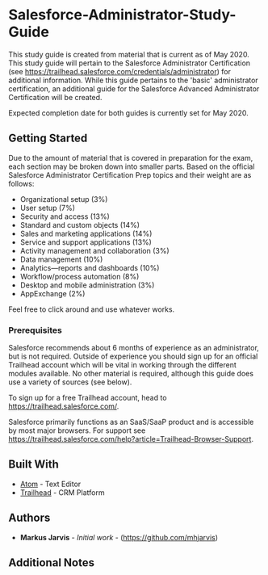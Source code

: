 # Salesforce-Administrator-Study-Guide

This study guide is created from material that is current as of May 2020.  This study guide will pertain to the Salesforce Administrator Certification (see https://trailhead.salesforce.com/credentials/administrator) for additional information. While this guide pertains to the 'basic' administrator certification, an additional guide for the Salesforce Advanced Administrator Certification will be created.

Expected completion date for both guides is currently set for May 2020.

## Getting Started

Due to the amount of material that is covered in preparation for the exam, each section may be broken down into smaller parts. Based on the official Salesforce Administrator Certification Prep topics and their weight are as follows:
  - Organizational setup (3%)
  - User setup (7%)
  - Security and access (13%)
  - Standard and custom objects (14%)
  - Sales and marketing applications (14%)
  - Service and support applications (13%)
  - Activity management and collaboration (3%)
  - Data management (10%)
  - Analytics—reports and dashboards (10%)
  - Workflow/process automation (8%)
  - Desktop and mobile administration (3%)
  - AppExchange (2%)

Feel free to click around and use whatever works.

### Prerequisites

Salesforce recommends about 6 months of experience as an administrator, but is not required. Outside of experience you should sign up for an official Trailhead account which will be vital in working through the different modules available. No other material is required, although this guide does use a variety of sources (see below).

To sign up for a free Trailhead account, head to https://trailhead.salesforce.com/.

Salesforce primarily functions as an SaaS/SaaP product and is accessible by most major browsers. For support see https://trailhead.salesforce.com/help?article=Trailhead-Browser-Support.

## Built With

* [Atom](https://atom.io/) - Text Editor
* [Trailhead](https://trailhead.salesforce.com/home) - CRM Platform

## Authors

* **Markus Jarvis** - *Initial work* - (https://github.com/mhjarvis)

## Additional Notes
